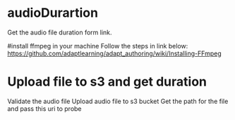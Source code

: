 # audioDurartion
Get the audio file duration form link.

#install ffmpeg in your machine
Follow the steps in link below: 
https://github.com/adaptlearning/adapt_authoring/wiki/Installing-FFmpeg

# Upload file to s3 and get duration
Validate the audio file 
Upload audio file to s3 bucket
Get the path for the file and pass this uri to probe





